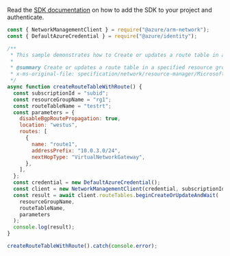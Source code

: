 Read the [SDK documentation](https://github.com/Azure/azure-sdk-for-js/blob/%40azure%2Farm-network_27.0.0/sdk/network/arm-network/README.md) on how to add the SDK to your project and authenticate.

```javascript
const { NetworkManagementClient } = require("@azure/arm-network");
const { DefaultAzureCredential } = require("@azure/identity");

/**
 * This sample demonstrates how to Create or updates a route table in a specified resource group.
 *
 * @summary Create or updates a route table in a specified resource group.
 * x-ms-original-file: specification/network/resource-manager/Microsoft.Network/stable/2021-05-01/examples/RouteTableCreateWithRoute.json
 */
async function createRouteTableWithRoute() {
  const subscriptionId = "subid";
  const resourceGroupName = "rg1";
  const routeTableName = "testrt";
  const parameters = {
    disableBgpRoutePropagation: true,
    location: "westus",
    routes: [
      {
        name: "route1",
        addressPrefix: "10.0.3.0/24",
        nextHopType: "VirtualNetworkGateway",
      },
    ],
  };
  const credential = new DefaultAzureCredential();
  const client = new NetworkManagementClient(credential, subscriptionId);
  const result = await client.routeTables.beginCreateOrUpdateAndWait(
    resourceGroupName,
    routeTableName,
    parameters
  );
  console.log(result);
}

createRouteTableWithRoute().catch(console.error);
```
